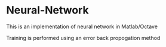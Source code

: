 # Neural-Network

This is an implementation of neural network in Matlab/Octave

Training is performed using an error back propogation method
